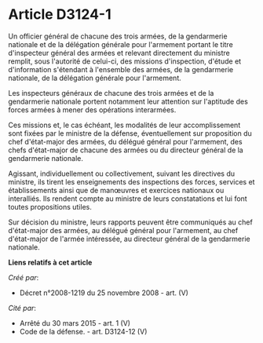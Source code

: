 # Article D3124-1

Un officier général de chacune des trois armées, de la gendarmerie nationale et de la délégation générale pour l'armement
portant le titre d'inspecteur général des armées et relevant directement du ministre remplit, sous l'autorité de celui-ci,
des missions d'inspection, d'étude et d'information s'étendant à l'ensemble des armées, de la gendarmerie nationale, de la
délégation générale pour l'armement.

Les inspecteurs généraux de chacune des trois armées et de la gendarmerie nationale portent notamment leur attention sur
l'aptitude des forces armées à mener des opérations interarmées.

Ces missions et, le cas échéant, les modalités de leur accomplissement sont fixées par le ministre de la défense,
éventuellement sur proposition du chef d'état-major des armées, du délégué général pour l'armement, des chefs d'état-major de
chacune des armées ou du directeur général de la gendarmerie nationale.

Agissant, individuellement ou collectivement, suivant les directives du ministre, ils tirent les enseignements des
inspections des forces, services et établissements ainsi que de manœuvres et exercices nationaux ou interalliés. Ils rendent
compte au ministre de leurs constatations et lui font toutes propositions utiles.

Sur décision du ministre, leurs rapports peuvent être communiqués au chef d'état-major des armées, au délégué général pour
l'armement, au chef d'état-major de l'armée intéressée, au directeur général de la gendarmerie nationale.

**Liens relatifs à cet article**

_Créé par_:

  - Décret n°2008-1219 du 25 novembre 2008 - art. (V)

_Cité par_:

  - Arrêté du 30 mars 2015 - art. 1 (V)
  - Code de la défense. - art. D3124-12 (V)

